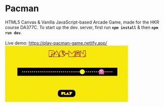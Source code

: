 # Pacman
HTML5 Canvas & Vanilla JavaScript-based Arcade Game, made for the HKR course DA377C.
To start up the dev. server, first run **`npm install`** & then **`npm run dev`**. <br />
<br/> Live demo: https://play-pacman-game.netlify.app/
<br/> ![Project Demo](https://github.com/Peter-Daniel-hkr/Pacman/blob/master/my_pacman.gif)
